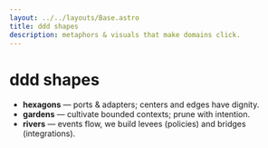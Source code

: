 ```yaml
---
layout: ../../layouts/Base.astro
title: ddd shapes
description: metaphors & visuals that make domains click.
---
```


# ddd shapes

- **hexagons** — ports & adapters; centers and edges have dignity.
- **gardens** — cultivate bounded contexts; prune with intention.
- **rivers** — events flow, we build levees (policies) and bridges (integrations).
